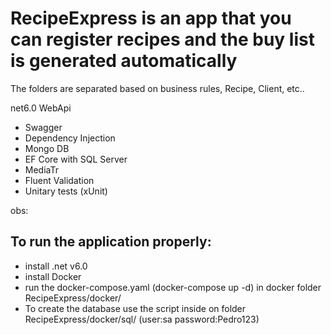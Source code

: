 # RecipeExpress is an app that you can register recipes and the buy list is generated automatically

The folders are separated based on business rules, Recipe, Client, etc..

net6.0 WebApi

- Swagger
- Dependency Injection
- Mongo DB
- EF Core with SQL Server
- MediaTr
- Fluent Validation
- Unitary tests (xUnit)

obs:

## To run the application properly: 

- install .net v6.0
- install Docker
- run the docker-compose.yaml (docker-compose up -d) in docker folder RecipeExpress/docker/
- To create the database use the script inside on folder RecipeExpress/docker/sql/  (user:sa password:Pedro123)
